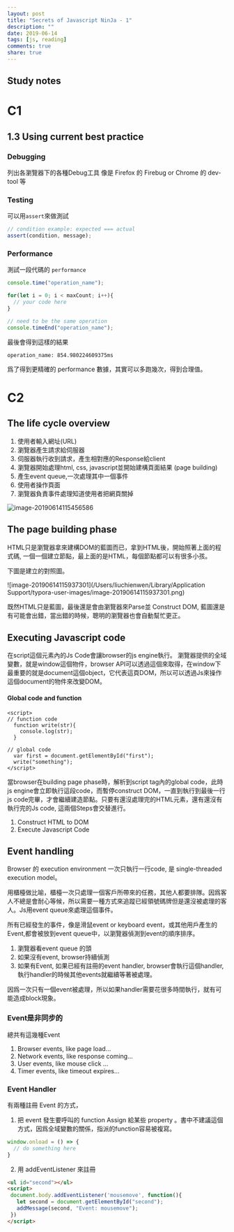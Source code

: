 ```yaml
---
layout: post
title: "Secrets of Javascript NinJa - 1"
description: ""
date: 2019-06-14
tags: [js, reading]
comments: true
share: true
---
```

Study notes
---

# C1
## 1.3 Using current best practice
### Debugging

列出各瀏覽器下的各種Debug工具
像是 Firefox 的 Firebug or Chrome 的 dev-tool 等

### Testing
可以用`assert`來做測試

```js
// condition example: expected === actual
assert(condition, message);

```
### Performance
測試一段代碼的 `performance`
```js
console.time("operation_name");

for(let i = 0; i < maxCount; i++){
  // your code here
}

// need to be the same operation
console.timeEnd("operation_name");

```

最後會得到這樣的結果

```
operation_name: 854.980224609375ms
```

爲了得到更精確的 performance 數據，其實可以多跑幾次，得到合理值。

# C2
## The life cycle overview
1. 使用者輸入網址(URL)
2. 瀏覽器產生請求給伺服器
3. 伺服器執行收到請求，產生相對應的Response給client
4. 瀏覽器開始處理html, css, javascript並開始建構頁面結果 (page building)
5. 產生event queue,一次處理其中一個事件
6. 使用者操作頁面
7. 瀏覽器負責事件處理知道使用者把網頁關掉



![image-20190614115456586](/Users/liuchienwen/Projects/MarkWit/images/image-20190614115456586.png)



## The page building phase



HTML只是瀏覽器拿來建構DOM的藍圖而已，拿到HTML後，開始照著上面的程式碼, 一個一個建立節點，最上面的是HTML，每個節點都可以有很多小孩。

下圖是建立的對照圖。

![image-20190614115937301](/Users/liuchienwen/Library/Application Support/typora-user-images/image-20190614115937301.png)



既然HTML只是藍圖，最後還是會由瀏覽器來Parse並 Construct DOM, 藍圖還是有可能會出錯，當出錯的時候，聰明的瀏覽器也會自動幫忙更正。

## Executing Javascript code
在script這個元素內的Js Code會讓browser的js engine執行。
瀏覽器提供的全域變數，就是window這個物件，browser API可以透過這個來取得，在window下最重要的就是document這個object，它代表這頁DOM，所以可以透過Js來操作這個document的物件來改變DOM。


#### Global code and function

```
<script>
// function code
  function write(str){
    console.log(str);
  }

// global code
  var first = document.getElementById("first");
  write("something");
</script>
```

當browser在building page phase時，解析到script tag內的global code，此時js engine會立即執行這段code，而暫停construct DOM，一直到執行到最後一行js code完畢，才會繼續建造節點。只要有還沒處理完的HTML元素，還有還沒有執行完的Js code, 這兩個Steps會交替進行。

1. Construct HTML to DOM
2. Execute Javascript Code

## Event handling

Browser 的 execution environment 一次只執行一行code, 是 single-threaded execution model。

用櫃檯做比喻，櫃檯一次只處理一個客戶所帶來的任務，其他人都要排隊。因爲客人不總是會耐心等候，所以需要一種方式來追蹤已經領號碼牌但是還沒被處理的客人。Js用event queue來處理這個事件。

所有已經發生的事件，像是滑鼠event or keyboard event，或其他用戶產生的Event,都會被放到event queue中，以瀏覽器偵測到event的順序排序。

1. 瀏覽器看event queue 的頭
2. 如果沒有event, browser持續偵測
3. 如果有Event, 如果已經有註冊的event handler, browser會執行這個handler, 執行handler的時候其他events就繼續等著被處理。
   
因爲一次只有一個event被處理，所以如果handler需要花很多時間執行，就有可能造成block現象。

### Event是非同步的
總共有這幾種Event
1. Browser events, like page load...
2. Network events, like response coming...
3. User events, like mouse click ...
4. Timer events, like timeout expires...

### Event Handler
有兩種註冊 Event 的方式，
1. 把 event 發生要呼叫的 function Assign 給某些 property 。書中不建議這個方式，因爲全域變數的關係，指派的function容易被複寫。
  
  ```js
  window.onload = () => {
    // do something here
  }
  ```
2. 用 addEventListener 來註冊

```html
<ul id="second"></ul>
<script>
 document.body.addEventListener('mousemove', function(){
   let second = document.getElementById("second");
   addMessage(second, "Event: mousemove");
 })
</script>
```